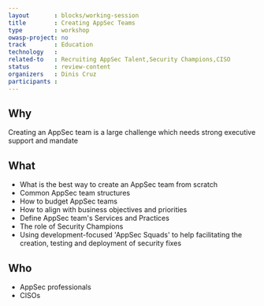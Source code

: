 ```yaml
---
layout       : blocks/working-session
title        : Creating AppSec Teams
type         : workshop
owasp-project: no
track        : Education
technology   :
related-to   : Recruiting AppSec Talent,Security Champions,CISO
status       : review-content
organizers   : Dinis Cruz
participants :
---
```


## Why

Creating an AppSec team is a large challenge which needs strong executive support and mandate

## What

 - What is the best way to create an AppSec team from scratch
 - Common AppSec team structures
 - How to budget AppSec teams
 - How to align with business objectives and priorities
 - Define AppSec team's Services and Practices
 - The role of Security Champions
 - Using development-focused 'AppSec Squads' to help facilitating the creation, testing and deployment of security fixes

## Who

 - AppSec professionals
 - CISOs